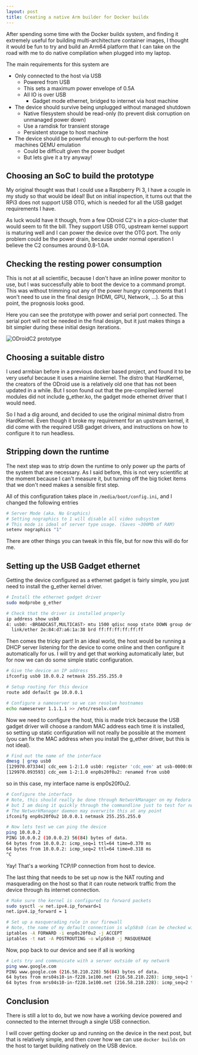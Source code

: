 ```yaml
---
layout: post
title: Creating a native Arm builder for Docker buildx
---
```


After spending some time with the Docker buildx system, and finding it extremely useful for building multi-architecture container images, I thought it would be fun to try and build an Arm64 platform that I can take on the road with me to do native compilation when plugged into my laptop.

The main requirements for this system are

* Only connected to the host via USB
  * Powered from USB
  * This sets a maximum power envelope of 0.5A
  * All IO is over USB
    * Gadget mode ethernet, bridged to internet via host machine
* The device should survive being unplugged without managed shutdown
  * Native filesystem should be read-only (to prevent disk corruption on unmanaged power down)
  * Use a ramdisk for transient storage
  * Persistent storage to host machine
* The device should be powerful enough to out-perform the host machines QEMU emulation
  * Could be difficult given the power budget
  * But lets give it a try anyway!

## Choosing an SoC to build the prototype

My original thought was that I could use a Raspberry Pi 3, I have a couple in my study so that would be ideal!  But on initial inspection, it turns out that the RPi3 does not support USB OTG, which is needed for all the USB gadget requirements I have.

As luck would have it though, from a few ODroid C2's in a pico-cluster that would seem to fit the bill.  They support USB OTG, upstream kernel support is maturing well and I can power the device over the OTG port.  The only problem could be the power drain, because under normal operation I believe the C2 consumes around 0.8-1.0A.

## Checking the resting power consumption

This is not at all scientific, because I don't have an inline power monitor to use, but I was successfully able to boot the device to a command prompt.  This was without trimming out any of the power hungry components that I won't need to use in the final design (HDMI, GPU, Network, ...).  So at this point, the prognosis looks good.

Here you can see the prototype with power and serial port connected.  The serial port will not be needed in the final design, but it just makes things a bit simpler during these initial design iterations.

![ODroidC2 prototype](/images/Odroid.jpg)

## Choosing a suitable distro

I used armbian before in a previous docker based project, and found it to be very useful because it uses a mainline kernel.  The distro that HardKernel, the creators of the ODroid use is a relatively old one that has not been updated in a while.  But I soon found out that the pre-compiled kernel modules did not include g_ether.ko, the gadget mode ethernet driver that I would need.

So I had a dig around, and decided to use the original minimal distro from HardKernel.  Even though it broke my requirement for an upstream kernel, it did come with the required USB gadget drivers, and instructions on how to configure it to run headless.

## Stripping down the runtime

The next step was to strip down the runtime to only power up the parts of the system that are necessary.  As I said before, this is not very scientific at the moment because I can't measure it, but turning off the big ticket items that we don't need makes a sensible first step.

All of this configuration takes place in `/media/boot/config.ini`, and I changed the following entries

```bash
# Server Mode (aka. No Graphics)
# Setting nographics to 1 will disable all video subsystem
# This mode is ideal of server type usage. (Saves ~300Mb of RAM)
setenv nographics "1"
```

There are other things you can tweak in this file, but for now this will do for me.

## Setting up the USB Gadget ethernet

Getting the device configured as a ethernet gadget is fairly simple, you just need to install the g_ether kernel driver.

```bash
# Install the ethernet gadget driver  
sudo modprobe g_ether

# Check that the driver is installed properly
ip address show usb0
4: usb0: <BROADCAST,MULTICAST> mtu 1500 qdisc noop state DOWN group default qlen 1000
  link/ether 2e:84:d7:a6:1a:38 brd ff:ff:ff:ff:ff:ff
```

Then comes the tricky part!  In an ideal world, the host would be running a DHCP server listening for the device to come online and then configure it automatically for us.  I will try and get that working automatically later, but for now we can do some simple static configuration.

```bash
# Give the device an IP address
ifconfig usb0 10.0.0.2 netmask 255.255.255.0

# Setup routing for this device
route add default gw 10.0.0.1

# Configure a nameserver so we can resolve hostnames
echo nameserver 1.1.1.1 >> /etc/resolv.conf
```

Now we need to configure the host, this is made trick because the USB gadget driver will choose a random MAC address each time it is installed, so setting up static configuration will not really be possible at the moment (you can fix the MAC address when you install the g_ether driver, but this is not ideal).

```bash
# Find out the name of the interface
dmesg | grep usb0
[129970.073344] cdc_eem 1-2:1.0 usb0: register 'cdc_eem' at usb-0000:00:14.0-2, CDC EEM Device, 26:8a:0c:3a:6f:84
[129970.093593] cdc_eem 1-2:1.0 enp0s20f0u2: renamed from usb0
```

so in this case, my interface name is enp0s20f0u2.

```bash
# Configure the interface
# Note, this should really be done through NetworkManager on my Fedora host
# but I am doing it quickly through the commandline just to test for now.
# The NetworkManager daemon may overwrite this at any point
ifconifg enp0s20f0u2 10.0.0.1 netmask 255.255.255.0

# Now lets test we can ping the device
ping 10.0.0.2
PING 10.0.0.2 (10.0.0.2) 56(84) bytes of data.
64 bytes from 10.0.0.2: icmp_seq=1 ttl=64 time=0.370 ms
64 bytes from 10.0.0.2: icmp_seq=2 ttl=64 time=0.318 ms
^C
```

Yay!  That's a working TCP/IP connection from host to device.

The last thing that needs to be set up now is the NAT routing and masquerading on the host so that it can route network traffic from the device through its internet connection.

```bash
# Make sure the kernel is configured to forward packets
sudo sysctl -w net.ipv4.ip_forward=1
net.ipv4.ip_forward = 1

# Set up a masquerading rule in our firewall
# Note, the name of my default connection is wlp58s0 (can be checked with `route`)
iptables -A FORWARD -i enp0s20f0u2 -j ACCEPT
iptables -t nat -A POSTROUTING -o wlp58s0 -j MASQUERADE
```

Now, pop back to our device and see if all is working

```bash
# Lets try and communicate with a server outside of my network
ping www.google.com
PING www.google.com (216.58.210.228) 56(84) bytes of data.
64 bytes from mrs04s10-in-f228.1e100.net (216.58.210.228): icmp_seq=1 ttl=54 time=16.0 ms
64 bytes from mrs04s10-in-f228.1e100.net (216.58.210.228): icmp_seq=2 ttl=54 time=16.7 ms
```

## Conclusion

There is still a lot to do, but we now have a working device powered and connected to the internet through a single USB connection.

I will cover getting docker up and running on the device in the next post, but that is relatively simple, and then cover how we can use ```docker buildx``` on the host to target building natively on the USB device.
